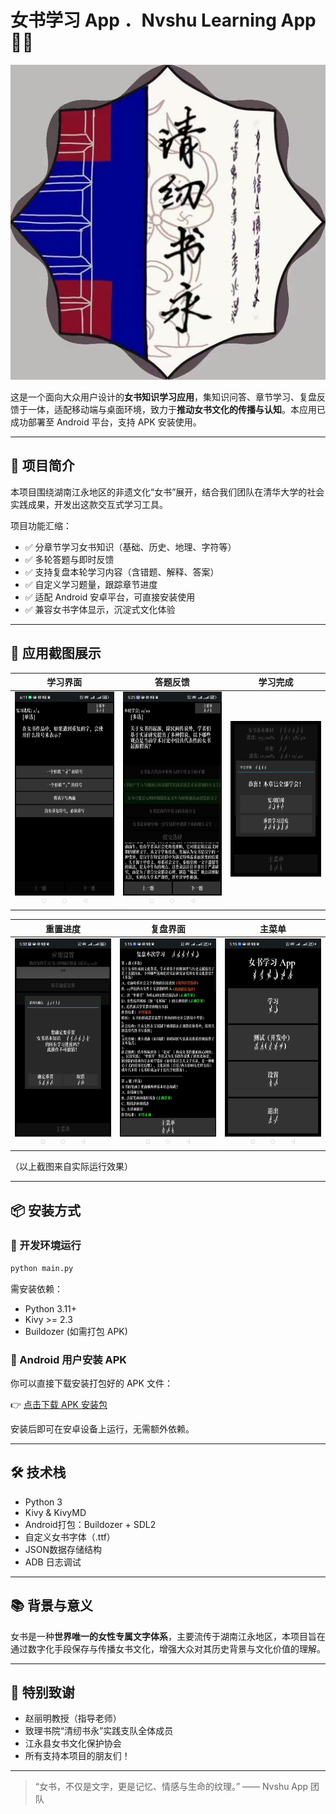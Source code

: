 # 女书学习 App ．Nvshu Learning App 📖🌸

![App Banner](./assets/banner.png)

这是一个面向大众用户设计的**女书知识学习应用**，集知识问答、章节学习、复盘反馈于一体，适配移动端与桌面环境，致力于**推动女书文化的传播与认知**。本应用已成功部署至 Android 平台，支持 APK 安装使用。

---

## 🧠 项目简介

本项目围绕湖南江永地区的非遗文化“女书”展开，结合我们团队在清华大学的社会实践成果，开发出这款交互式学习工具。

项目功能汇缩：

- ✅ 分章节学习女书知识（基础、历史、地理、字符等）
- ✅ 多轮答题与即时反馈
- ✅ 支持复盘本轮学习内容（含错题、解释、答案）
- ✅ 自定义学习题量，跟踪章节进度
- ✅ 适配 Android 安卓平台，可直接安装使用
- ✅ 兼容女书字体显示，沉淀式文化体验

---

## 📱 应用截图展示

| 学习界面 | 答题反馈 | 学习完成 |
| -------- | -------- | -------- |
| ![](./screenshots/1.jpg) | ![](./screenshots/2.jpg) | ![](./screenshots/3.png) |

| 重置进度 | 复盘界面 | 主菜单 |
| -------- | -------- | ------ |
| ![](./screenshots/4.jpg) | ![](./screenshots/5.jpg) | ![](./screenshots/6.jpg) |

（以上截图来自实际运行效果）

---

## 📦 安装方式

### 🧪 开发环境运行

```bash
python main.py
```

需安装依赖：

- Python 3.11+
- Kivy >= 2.3
- Buildozer (如需打包 APK)

### 📲 Android 用户安装 APK

你可以直接下载安装打包好的 APK 文件：

👉 [点击下载 APK 安装包](./dist/nvshu_app-release.apk)

安装后即可在安卓设备上运行，无需额外依赖。

---

## 🛠 技术栈

- Python 3
- Kivy & KivyMD
- Android打包：Buildozer + SDL2
- 自定义女书字体（.ttf）
- JSON数据存储结构
- ADB 日志调试

---

## 📚 背景与意义

女书是一种**世界唯一的女性专属文字体系**，主要流传于湖南江永地区，本项目旨在通过数字化手段保存与传播女书文化，增强大众对其历史背景与文化价值的理解。

---

## 🙏 特别致谢

- 赵丽明教授（指导老师）
- 致理书院“清纫书永”实践支队全体成员
- 江永县女书文化保护协会
- 所有支持本项目的朋友们！

---

> “女书，不仅是文字，更是记忆、情感与生命的纹理。” —— Nvshu App 团队

